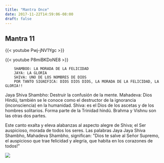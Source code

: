 ```yaml
---
title: "Mantra Once"
date: 2017-11-22T14:59:06-08:00
draft: false
---
```


## Mantra 11

{{< youtube Pwj-jNV1Ygc >}}

{{< youtube P8miBKDoNE8 >}}

```
    SHAMBOO: LA MORADA DE LA FELICIDAD
    JAYA: LA GLORIA
    SHIVA: UNO DE LOS NOMBRES DE DIOS
    POR TANTO SIGNIFICA: DIOS DIOS DIOS, LA MORADA DE LA FELICIDAD, LA GLORIA!!
```

Jaya Shiva Shambho: Destruir la confusión de la mente.
Mahadeva: Dios Hindú, también se le conoce como el destructor de la ignorancia (inconsciencia) en la humanidad.
Shiva: es el Dios de los ascetas y de los hombres solitarios. Forma parte de la Trinidad hindú. Brahma y Vishnu son las otras dos partes.

Este canto exalta y eleva alabanzas al aspecto alegre de Shiva; el Ser auspicioso, morada de todos los seres. Las palabras Jaya Jaya Shiva Shambho, Mahadeva Shambho, significan: "Dios te salve al Señor Supremo, el auspicioso que trae felicidad y alegría, que habita en los corazones de todos!"

![](/images/mantra11.png)
